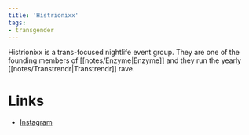 ```yaml
---
title: 'Histrionixx'
tags:
- transgender
---
```


Histrionixx is a trans-focused nightlife event group. They are one of the founding members of [[notes/Enzyme|Enzyme]] and they run the yearly [[notes/Transtrendr|Transtrendr]] rave.

# Links
- [Instagram](https://www.instagram.com/histrionixxsf/)